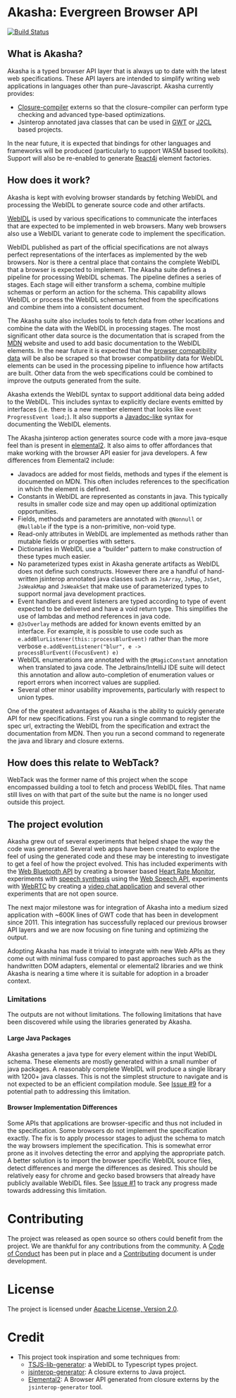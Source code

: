 # Akasha: Evergreen Browser API

[![Build Status](https://api.travis-ci.com/akasha/akasha.svg?branch=master)](http://travis-ci.com/akasha/akasha)

## What is Akasha?

Akasha is a typed browser API layer that is always up to date with the latest web specifications. These API layers
are intended to simplify writing web applications in languages other than pure-Javascript. Akasha currently
provides:

* [Closure-compiler](https://github.com/google/closure-compiler) externs so that the closure-compiler
  can perform type checking and advanced type-based optimizations.
* Jsinterop annotated java classes that can be used in [GWT](https://github.com/gwtproject/gwt) or
  [J2CL](https://github.com/google/j2cl) based projects.

In the near future, it is expected that bindings for other languages and frameworks will be produced
(particularly to support WASM based toolkits). Support will also be re-enabled to generate
[React4j](https://github.com/react4j/react4j) element factories.

## How does it work?

Akasha is kept with evolving browser standards by fetching WebIDL and processing the WebIDL to generate
source code and other artifacts.

[WebIDL](https://heycam.github.io/webidl/) is used by various specifications to communicate the interfaces that
are expected to be implemented in web browsers. Many web browsers also use a WebIDL variant to generate code to
implement the specification.

WebIDL published as part of the official specifications are not always perfect representations of the interfaces as
implemented by the web browsers. Nor is there a central place that contains the complete WebIDL that a browser is
expected to implement. The Akasha suite defines a pipeline for processing WebIDL schemas. The pipeline defines a
series of stages. Each stage will either transform a schema, combine multiple schemas or perform an action for the
schema. This capability allows WebIDL or process the WebIDL schemas fetched from the specifications and combine
them into a consistent document.

The Akasha suite also includes tools to fetch data from other locations and combine the data with the
WebIDL in processing stages. The most significant other data source is the documentation that is scraped from the
[MDN](https://developer.mozilla.org/en-US/) website and used to add basic documentation to the WebIDL elements. In the
near future it is expected that the [browser compatibility data](https://github.com/mdn/browser-compat-data/tree/master/api)
will be also be scraped so that browser compatibility data for WebIDL elements can be used in the processing pipeline
to influence how artifacts are built. Other data from the web specifications could be combined to improve the outputs
generated from the suite.

Akasha extends the WebIDL syntax to support additional data being added to the WebIDL. This includes syntax to
explicitly declare events emitted by interfaces (i.e. there is a new member element that looks like
`event ProgressEvent load;`). It also supports a [Javadoc-like](https://en.wikipedia.org/wiki/Javadoc) syntax for
documenting the WebIDL elements.

The Akasha jsinterop action generates source code with a more java-esque feel than is present in
[elemental2](https://github.com/google/elemental2). It also aims to offer affordances that make working with
the browser API easier for java developers. A few differences from Elemental2 include:

* Javadocs are added for most fields, methods and types if the element is documented on MDN. This often includes
  references to the specification in which the element is defined.
* Constants in WebIDL are represented as constants in java. This typically results in smaller code size and may open
  up additional optimization opportunities.
* Fields, methods and parameters are annotated with `@Nonnull` or `@Nullable` if the type is a non-primitive, non-void type.
* Read-only attributes in WebIDL are implemented as methods rather than mutable fields or properties with setters.
* Dictionaries in WebIDL use a "builder" pattern to make construction of these types much easier.
* No parameterized types exist in Akasha generate artifacts as WebIDL does not define such constructs. However there
  are a handful of hand-written jsinterop annotated java classes such as `JsArray`, `JsMap`, `JsSet`, `JsWeakMap`
  and `JsWeakSet` that make use of parameterized types to support normal java development practices.
* Event handlers and event listeners are typed according to type of event expected to be delivered and have a void
  return type. This simplifies the use of lambdas and method references in java code.
* `@JsOverlay` methods are added for known events emitted by an interface. For example, it is possible to use code such
  as `e.addBlurListener(this::processBlurEvent)` rather than the more verbose `e.addEventListener("blur", e -> processBlurEvent((FocusEvent) e)`
* WebIDL enumerations are annotated with the `@MagicConstant` annotation when translated to java code. The
  Jetbrains/IntelliJ IDE suite will detect this annotation and allow auto-completion of enumeration values or
  report errors when incorrect values are supplied.
* Several other minor usability improvements, particularly with respect to union types.

One of the greatest advantages of Akasha is the ability to quickly generate API for new specifications. First you
run a single command to register the spec url, extracting the WebIDL from the specification and extract the
documentation from MDN. Then you run a second command to regenerate the java and library and closure externs.

## How does this relate to WebTack?

WebTack was the former name of this project when the scope encompassed building a tool to fetch and process
WebIDL files. That name still lives on with that part of the suite but the name is no longer used outside this
project.

## The project evolution

Akasha grew out of several experiments that helped shape the way the code was generated. Several web apps
have been created to explore the feel of using the generated code and these may be interesting to investigate
to get a feel of how the project evolved. This has included experiments with the
[Web Bluetooth API](https://webbluetoothcg.github.io/web-bluetooth/) by creating a browser based
[Heart Rate Monitor](https://github.com/react4j/react4j-heart-rate-monitor), experiments with [speech synthesis](https://github.com/react4j/react4j-webspeechdemo) using the [Web Speech API](https://wicg.github.io/speech-api/), experiments
with [WebRTC](https://w3c.github.io/webrtc-pc/) by creating a [video chat application](https://github.com/react4j/react4j-vchat)
and several other experiments that are not open source.

The next major milestone was for integration of Akasha into a medium sized application with ~600K lines of GWT
code that has been in development since 2011. This integration has successfully replaced our previous browser API
layers and we are now focusing on fine tuning and optimizing the output.

Adopting Akasha has made it trivial to integrate with new Web APIs as they come out with minimal fuss compared to
past approaches such as the handwritten DOM adapters, elemental or elemental2 libraries and we think Akasha is nearing
a time where it is suitable for adoption in a broader context.

### Limitations

The outputs are not without limitations. The following limitations that have been discovered while using
the libraries generated by Akasha.

#### Large Java Packages

Akasha generates a java type for every element within the input WebIDL schema. These elements are mostly
generated within a small number of java packages. A reasonably complete WebIDL will produce a single library
with 1200+ java classes. This is not the simplest structure to navigate and is not expected to be an efficient
compilation module. See [Issue #9](https://github.com/akasha/akasha/issues/9) for a potential path to addressing
this limitation.

#### Browser Implementation Differences

Some APIs that applications are browser-specific and thus not included in the specification. Some browsers do not
implement the specification exactly. The fix is to apply processor stages to adjust the schema to match the way
browsers implement the specification. This is somewhat error prone as it involves detecting the error and applying
the appropriate patch. A better solution is to import the browser specific WebIDL source files, detect differences
and merge the differences as desired. This should be relatively easy for chrome and gecko based browsers that already
have publicly available WebIDL files. See [Issue #1](https://github.com/akasha/akasha/issues/1) to track any progress
made towards addressing this limitation.

# Contributing

The project was released as open source so others could benefit from the project. We are thankful for any
contributions from the community. A [Code of Conduct](CODE_OF_CONDUCT.md) has been put in place and
a [Contributing](CONTRIBUTING.md) document is under development.

# License

The project is licensed under [Apache License, Version 2.0](LICENSE).

# Credit

* This project took inspiration and some techniques from:
    * [TSJS-lib-generator](https://github.com/microsoft/TSJS-lib-generator): a WebIDL to Typescript types project.
    * [jsinterop-generator](https://github.com/google/jsinterop-generator): A closure externs to Java project.
    * [Elemental2](https://github.com/google/elemental2): A Browser API generated from closure externs by the `jsinterop-generator` tool.
